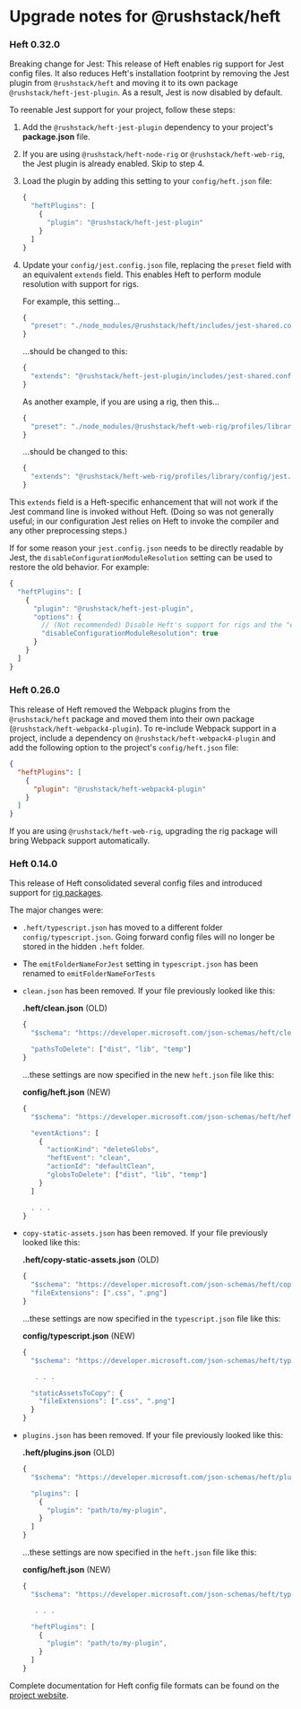 # Upgrade notes for @rushstack/heft

### Heft 0.32.0

Breaking change for Jest:  This release of Heft enables rig support for Jest config files.
It also reduces Heft's installation footprint by removing the Jest plugin from `@rushstack/heft`
and moving it to its own package `@rushstack/heft-jest-plugin`.  As a result, Jest is now
disabled by default.

To reenable Jest support for your project, follow these steps:

1. Add the `@rushstack/heft-jest-plugin` dependency to your project's **package.json** file.

2. If you are using `@rushstack/heft-node-rig` or `@rushstack/heft-web-rig`, the Jest
   plugin is already enabled.  Skip to step 4.

3. Load the plugin by adding this setting to your `config/heft.json` file:

   ```js
   {
     "heftPlugins": [
       {
         "plugin": "@rushstack/heft-jest-plugin"
       }
     ]
   }
   ```

4. Update your `config/jest.config.json` file, replacing the `preset` field with
   an equivalent `extends` field.  This enables Heft to perform module resolution
   with support for rigs.

   For example, this setting...

   ```js
   {
     "preset": "./node_modules/@rushstack/heft/includes/jest-shared.config.json"
   }
   ```

   ...should be changed to this:

   ```js
   {
     "extends": "@rushstack/heft-jest-plugin/includes/jest-shared.config.json"
   }
   ```

   As another example, if you are using a rig, then this...

   ```js
   {
     "preset": "./node_modules/@rushstack/heft-web-rig/profiles/library/config/jest.config.json"
   }
   ```

   ...should be changed to this:

   ```js
   {
     "extends": "@rushstack/heft-web-rig/profiles/library/config/jest.config.json"
   }
   ```

This `extends` field is a Heft-specific enhancement that will not work if the Jest command line
is invoked without Heft.  (Doing so was not generally useful; in our configuration Jest relies
on Heft to invoke the compiler and any other preprocessing steps.)

If for some reason your `jest.config.json` needs to be directly readable by Jest, the
`disableConfigurationModuleResolution` setting can be used to restore the old behavior.
For example:

   ```js
   {
     "heftPlugins": [
       {
         "plugin": "@rushstack/heft-jest-plugin",
         "options": {
           // (Not recommended) Disable Heft's support for rigs and the "extends" field
           "disableConfigurationModuleResolution": true
         }
       }
     ]
   }
   ```


### Heft 0.26.0

This release of Heft removed the Webpack plugins from the `@rushstack/heft` package
and moved them into their own package (`@rushstack/heft-webpack4-plugin`). To re-include
Webpack support in a project, include a dependency on `@rushstack/heft-webpack4-plugin`
and add the following option to the project's `config/heft.json` file:

```JSON
{
  "heftPlugins": [
    {
      "plugin": "@rushstack/heft-webpack4-plugin"
    }
  ]
}
```

If you are using `@rushstack/heft-web-rig`, upgrading the rig package will bring
Webpack support automatically.

### Heft 0.14.0

This release of Heft consolidated several config files and introduced support
for [rig packages](https://www.npmjs.com/package/@rushstack/rig-package).

The major changes were:

- `.heft/typescript.json` has moved to a different folder `config/typescript.json`.  Going forward
  config files will no longer be stored in the hidden `.heft` folder.

- The `emitFolderNameForJest` setting in `typescript.json` has been renamed to `emitFolderNameForTests`

- `clean.json` has been removed.  If your file previously looked like this:

  **.heft/clean.json** (OLD)
  ```js
  {
    "$schema": "https://developer.microsoft.com/json-schemas/heft/clean.schema.json",

    "pathsToDelete": ["dist", "lib", "temp"]
  }
  ```

  ...these settings are now specified in the new `heft.json` file like this:

  **config/heft.json** (NEW)
  ```js
  {
    "$schema": "https://developer.microsoft.com/json-schemas/heft/heft.schema.json",

    "eventActions": [
      {
        "actionKind": "deleteGlobs",
        "heftEvent": "clean",
        "actionId": "defaultClean",
        "globsToDelete": ["dist", "lib", "temp"]
      }
    ]

    . . .
  }
  ```

- `copy-static-assets.json` has been removed.  If your file previously looked like this:

  **.heft/copy-static-assets.json** (OLD)
  ```js
  {
    "$schema": "https://developer.microsoft.com/json-schemas/heft/copy-static-assets.schema.json",
    "fileExtensions": [".css", ".png"]
  }
  ```

  ...these settings are now specified in the `typescript.json` file like this:

  **config/typescript.json** (NEW)
  ```js
  {
    "$schema": "https://developer.microsoft.com/json-schemas/heft/typescript.schema.json",

     . . .

    "staticAssetsToCopy": {
      "fileExtensions": [".css", ".png"]
    }
  }
  ```

- `plugins.json` has been removed.  If your file previously looked like this:

  **.heft/plugins.json** (OLD)
  ```js
  {
    "$schema": "https://developer.microsoft.com/json-schemas/heft/plugins.schema.json",

    "plugins": [
      {
        "plugin": "path/to/my-plugin",
      }
    ]
  }

  ```

  ...these settings are now specified in the `heft.json` file like this:

  **config/heft.json** (NEW)
  ```js
  {
    "$schema": "https://developer.microsoft.com/json-schemas/heft/typescript.schema.json",

     . . .

    "heftPlugins": [
      {
        "plugin": "path/to/my-plugin",
      }
    ]
  }
  ```

Complete documentation for Heft config file formats can be found on
the [project website](https://rushstack.io/pages/heft/overview/).

